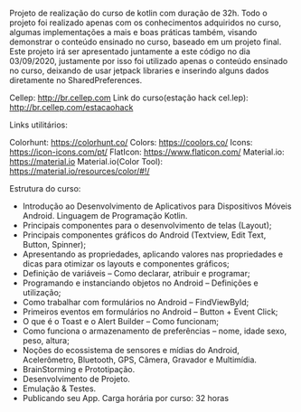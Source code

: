 Projeto de realização do curso de kotlin com duração de 32h. Todo o projeto foi realizado apenas com os conhecimentos adquiridos no curso, algumas implementações a mais e boas práticas também, visando demonstrar o conteúdo ensinado no curso, baseado em um projeto final. Este projeto irá ser apresentado juntamente a este código no dia 03/09/2020, justamente por isso foi utilizado apenas o conteúdo ensinado no curso, deixando de usar jetpack libraries e inserindo alguns dados diretamente no SharedPreferences.

Cellep: http://br.cellep.com
Link do curso(estação hack cel.lep): http://br.cellep.com/estacaohack 

Links utilitários:

Colorhunt: https://colorhunt.co/
Colors: https://coolors.co/
Icons: https://icon-icons.com/pt/
FlatIcon: https://www.flaticon.com/
Material.io: https://material.io
Material.io(Color Tool): https://material.io/resources/color/#!/ 


Estrutura do curso:

- Introdução ao Desenvolvimento de Aplicativos para Dispositivos Móveis Android.
Linguagem de Programação Kotlin.
- Principais componentes para o desenvolvimento de telas (Layout);
- Principais componentes gráficos do Android (Textview, Edit Text, Button, Spinner);
- Apresentando as propriedades, aplicando valores nas propriedades e dicas para otimizar os layouts e componentes gráficos;
- Definição de variáveis – Como declarar, atribuir e programar;
- Programando e instanciando objetos no Android – Definições e utilização;
- Como trabalhar com formulários no Android – FindViewById;
- Primeiros eventos em formulários no Android – Button + Event Click;
- O que é o Toast e o Alert Builder – Como funcionam;
- Como funciona o armazenamento de preferências – nome, idade sexo, peso, altura;
- Noções do ecossistema de sensores e mídias do Android, Acelerômetro, Bluetooth, GPS, Câmera, Gravador e Multimídia.
- BrainStorming e Prototipação.
- Desenvolvimento de Projeto.
- Emulação & Testes.
- Publicando seu App.
Carga horária por curso: 32 horas

